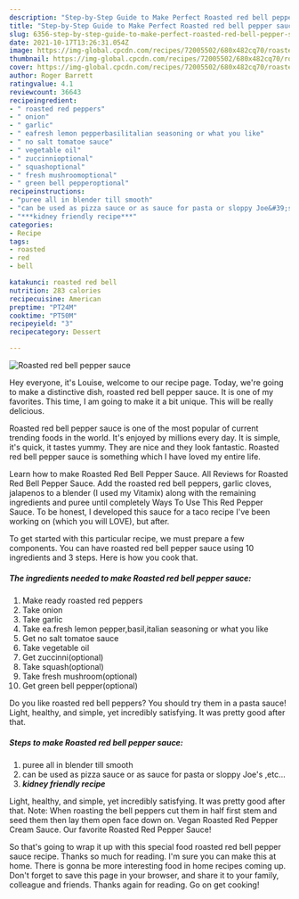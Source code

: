 ```yaml
---
description: "Step-by-Step Guide to Make Perfect Roasted red bell pepper sauce"
title: "Step-by-Step Guide to Make Perfect Roasted red bell pepper sauce"
slug: 6356-step-by-step-guide-to-make-perfect-roasted-red-bell-pepper-sauce
date: 2021-10-17T13:26:31.054Z
image: https://img-global.cpcdn.com/recipes/72005502/680x482cq70/roasted-red-bell-pepper-sauce-recipe-main-photo.jpg
thumbnail: https://img-global.cpcdn.com/recipes/72005502/680x482cq70/roasted-red-bell-pepper-sauce-recipe-main-photo.jpg
cover: https://img-global.cpcdn.com/recipes/72005502/680x482cq70/roasted-red-bell-pepper-sauce-recipe-main-photo.jpg
author: Roger Barrett
ratingvalue: 4.1
reviewcount: 36643
recipeingredient:
- " roasted red peppers"
- " onion"
- " garlic"
- " eafresh lemon pepperbasilitalian seasoning or what you like"
- " no salt tomatoe sauce"
- " vegetable oil"
- " zuccinnioptional"
- " squashoptional"
- " fresh mushroomoptional"
- " green bell pepperoptional"
recipeinstructions:
- "puree all in blender till smooth"
- "can be used as pizza sauce or as sauce for pasta or sloppy Joe&#39;s ,etc..."
- "***kidney friendly recipe***"
categories:
- Recipe
tags:
- roasted
- red
- bell

katakunci: roasted red bell 
nutrition: 283 calories
recipecuisine: American
preptime: "PT24M"
cooktime: "PT50M"
recipeyield: "3"
recipecategory: Dessert

---
```



![Roasted red bell pepper sauce](https://img-global.cpcdn.com/recipes/72005502/680x482cq70/roasted-red-bell-pepper-sauce-recipe-main-photo.jpg)

Hey everyone, it's Louise, welcome to our recipe page. Today, we're going to make a distinctive dish, roasted red bell pepper sauce. It is one of my favorites. This time, I am going to make it a bit unique. This will be really delicious.

Roasted red bell pepper sauce is one of the most popular of current trending foods in the world. It's enjoyed by millions every day. It is simple, it's quick, it tastes yummy. They are nice and they look fantastic. Roasted red bell pepper sauce is something which I have loved my entire life.

Learn how to make Roasted Red Bell Pepper Sauce. All Reviews for Roasted Red Bell Pepper Sauce. Add the roasted red bell peppers, garlic cloves, jalapenos to a blender (I used my Vitamix) along with the remaining ingredients and puree until completely Ways To Use This Red Pepper Sauce. To be honest, I developed this sauce for a taco recipe I&#39;ve been working on (which you will LOVE), but after.


To get started with this particular recipe, we must prepare a few components. You can have roasted red bell pepper sauce using 10 ingredients and 3 steps. Here is how you cook that.

<!--inarticleads1-->

##### The ingredients needed to make Roasted red bell pepper sauce:

1. Make ready  roasted red peppers
1. Take  onion
1. Take  garlic
1. Take  ea.fresh lemon pepper,basil,italian seasoning or what you like
1. Get  no salt tomatoe sauce
1. Take  vegetable oil
1. Get  zuccinni(optional)
1. Take  squash(optional)
1. Take  fresh mushroom(optional)
1. Get  green bell pepper(optional)


Do you like roasted red bell peppers? You should try them in a pasta sauce! Light, healthy, and simple, yet incredibly satisfying. It was pretty good after that. 

<!--inarticleads2-->

##### Steps to make Roasted red bell pepper sauce:

1. puree all in blender till smooth
1. can be used as pizza sauce or as sauce for pasta or sloppy Joe&#39;s ,etc...
1. ***kidney friendly recipe***


Light, healthy, and simple, yet incredibly satisfying. It was pretty good after that. Note: When roasting the bell peppers cut them in half first stem and seed them then lay them open face down on. Vegan Roasted Red Pepper Cream Sauce. Our favorite Roasted Red Pepper Sauce! 

So that's going to wrap it up with this special food roasted red bell pepper sauce recipe. Thanks so much for reading. I'm sure you can make this at home. There is gonna be more interesting food in home recipes coming up. Don't forget to save this page in your browser, and share it to your family, colleague and friends. Thanks again for reading. Go on get cooking!
